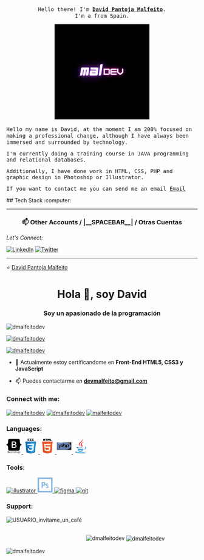 <p align="center">
  <br>
  <samp>
    Hello there! I'm <b><a rel="nofollow noopener noreferrer" target="_blank" href="https://www.maldev.es">David Pantoja Malfeito</a></b>.
    <br>I'm a  from Spain.<br>
  </samp>
</p>

  <p align="center"> <img src='https://github.com/DMalfeitoDev/DMalfeitoDev/blob/main/Dev.gif' alt='Gif' height='250'></p>
  <samp>  
Hello my name is David, at the moment I am 200% focused on making a professional change, although I have always been immersed and surrounded by technology. 

I'm currently doing a training course in JAVA programming and relational databases.

Additionally, I have done work in HTML, CSS, PHP and graphic design in Photoshop or Illustrator.

If you want to contact me you can send me an email <a href="mailto:jose.david.pantoja.malfeito@gmx.com">Email</a>
</p>
  </samp>
## Tech Stack :computer:



____



<h3 align="center"> 📫 Other Accounts / |__SPACEBAR__| / Otras Cuentas</h3>
<div align="left">

<i>Let's Connect:</i><br>

<a href="https://www.linkedin.com/in/davidpm81/" target="_blank"><img src="https://img.shields.io/badge/LinkedIn-%230077B5.svg?&style=flat-square&logo=linkedin&logoColor=white" alt="LinkedIn"></a>
<a href="https://twitter.com/MalfeitoDev" target="_blank"><img src="https://img.shields.io/badge/-Twitter-1da1f2?style=flat-square&labelColor=1da1f2&logo=twitter&logoColor=white" alt="Twitter"></a>

</div>

</p>

____


<p align="center">

⭐️ [David Pantoja Malfeito](https://github.com/DMalfeitoDev)

</p>


<h1 align="center">Hola 👋, soy David</h1>
<h3 align="center">Soy un apasionado de la programación</h3>

<p align="left"> <img src="https://komarev.com/ghpvc/?username=dmalfeitodev&label=Profile%20views&color=0e75b6&style=flat" alt="dmalfeitodev" /> </p>

<p align="left"> <a href="https://github.com/ryo-ma/github-profile-trophy"><img src="https://github-profile-trophy.vercel.app/?username=dmalfeitodev" alt="dmalfeitodev" /></a> </p>

<p align="left"> <a href="https://twitter.com/dmalfeitodev" target="blank"><img src="https://img.shields.io/twitter/follow/dmalfeitodev?logo=twitter&style=for-the-badge" alt="dmalfeitodev" /></a> </p>

- 🌱 Actualmente estoy certificandome en **Front-End HTML5, CSS3 y JavaScript**

- 📫 Puedes contactarme en **devmalfeito@gmail.com**

<h3 align="left">Connect with me:</h3>
<p align="left">
<a href="https://codepen.io/dmalfeitodev" target="blank"><img align="center" src="https://raw.githubusercontent.com/rahuldkjain/github-profile-readme-generator/master/src/images/icons/Social/codepen.svg" alt="dmalfeitodev" height="30" width="40" /></a>
<a href="https://twitter.com/dmalfeitodev" target="blank"><img align="center" src="https://raw.githubusercontent.com/rahuldkjain/github-profile-readme-generator/master/src/images/icons/Social/twitter.svg" alt="dmalfeitodev" height="30" width="40" /></a>
<a href="https://www.youtube.com/c/malfeitodev" target="blank"><img align="center" src="https://raw.githubusercontent.com/rahuldkjain/github-profile-readme-generator/master/src/images/icons/Social/youtube.svg" alt="malfeitodev" height="30" width="40" /></a>
</p>

<h3 align="left">Languages:</h3>
<p align="left"> <a href="https://getbootstrap.com" target="_blank" rel="noreferrer"> <img src="https://raw.githubusercontent.com/devicons/devicon/master/icons/bootstrap/bootstrap-plain-wordmark.svg" alt="bootstrap" width="40" height="40"/> </a>
<a href="https://www.w3schools.com/css/" target="_blank" rel="noreferrer"> <img src="https://raw.githubusercontent.com/devicons/devicon/master/icons/css3/css3-original-wordmark.svg" alt="css3" width="40" height="40"/> </a> 
<a href="https://www.w3.org/html/" target="_blank" rel="noreferrer"> <img src="https://raw.githubusercontent.com/devicons/devicon/master/icons/html5/html5-original-wordmark.svg" alt="html5" width="40" height="40"/> </a> 
<a href="https://www.php.net" target="_blank" rel="noreferrer"> <img src="https://raw.githubusercontent.com/devicons/devicon/master/icons/php/php-original.svg" alt="php" width="40" height="40"/> </a>
<a href="https://www.java.com" target="_blank" rel="noreferrer"> <img src="https://raw.githubusercontent.com/devicons/devicon/master/icons/java/java-original.svg" alt="java" width="40" height="40"/> </a> 

  
<h3 align="left">Tools:</h3>

<a href="https://www.adobe.com/in/products/illustrator.html" target="_blank" rel="noreferrer"> <img src="https://www.vectorlogo.zone/logos/adobe_illustrator/adobe_illustrator-icon.svg" alt="illustrator" width="40" height="40"/> </a>
<a href="https://www.photoshop.com/en" target="_blank" rel="noreferrer"> <img src="https://raw.githubusercontent.com/devicons/devicon/master/icons/photoshop/photoshop-line.svg" alt="photoshop" width="40" height="40"/> </a>
<a href="https://www.figma.com/" target="_blank" rel="noreferrer"> <img src="https://www.vectorlogo.zone/logos/figma/figma-icon.svg" alt="figma" width="40" height="40"/> </a> 
<a href="https://git-scm.com/" target="_blank" rel="noreferrer"> <img src="https://www.vectorlogo.zone/logos/git-scm/git-scm-icon.svg" alt="git" width="40" height="40"/> </a>

 
 </p>

<h3 align="left">Support:</h3>
<p><a href="https://www.buymeacoffee.com/USUARIO_invitame_un_café"> <img align="left" src="https://cdn.buymeacoffee.com/buttons/v2/default-yellow.png" height="50" width="210" alt="USUARIO_invitame_un_café" /></a></p><br>
<br>

<p><img align="left" src="https://github-readme-stats.vercel.app/api/top-langs?username=dmalfeitodev&show_icons=true&locale=en&layout=compact" alt="dmalfeitodev" /></p>

<p>&nbsp;<img align="center" src="https://github-readme-stats.vercel.app/api?username=dmalfeitodev&show_icons=true&locale=en" alt="dmalfeitodev" /></p>

<p><img align="center" src="https://github-readme-streak-stats.herokuapp.com/?user=dmalfeitodev&" alt="dmalfeitodev" /></p>

